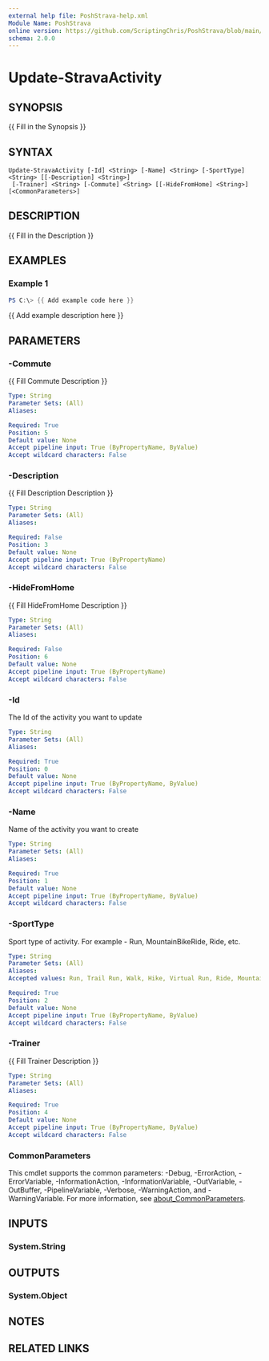 ```yaml
---
external help file: PoshStrava-help.xml
Module Name: PoshStrava
online version: https://github.com/ScriptingChris/PoshStrava/blob/main/README.md
schema: 2.0.0
---
```


# Update-StravaActivity

## SYNOPSIS
{{ Fill in the Synopsis }}

## SYNTAX

```
Update-StravaActivity [-Id] <String> [-Name] <String> [-SportType] <String> [[-Description] <String>]
 [-Trainer] <String> [-Commute] <String> [[-HideFromHome] <String>] [<CommonParameters>]
```

## DESCRIPTION
{{ Fill in the Description }}

## EXAMPLES

### Example 1
```powershell
PS C:\> {{ Add example code here }}
```

{{ Add example description here }}

## PARAMETERS

### -Commute
{{ Fill Commute Description }}

```yaml
Type: String
Parameter Sets: (All)
Aliases:

Required: True
Position: 5
Default value: None
Accept pipeline input: True (ByPropertyName, ByValue)
Accept wildcard characters: False
```

### -Description
{{ Fill Description Description }}

```yaml
Type: String
Parameter Sets: (All)
Aliases:

Required: False
Position: 3
Default value: None
Accept pipeline input: True (ByPropertyName)
Accept wildcard characters: False
```

### -HideFromHome
{{ Fill HideFromHome Description }}

```yaml
Type: String
Parameter Sets: (All)
Aliases:

Required: False
Position: 6
Default value: None
Accept pipeline input: True (ByPropertyName)
Accept wildcard characters: False
```

### -Id
The Id of the activity you want to update

```yaml
Type: String
Parameter Sets: (All)
Aliases:

Required: True
Position: 0
Default value: None
Accept pipeline input: True (ByPropertyName, ByValue)
Accept wildcard characters: False
```

### -Name
Name of the activity you want to create

```yaml
Type: String
Parameter Sets: (All)
Aliases:

Required: True
Position: 1
Default value: None
Accept pipeline input: True (ByPropertyName, ByValue)
Accept wildcard characters: False
```

### -SportType
Sport type of activity.
For example - Run, MountainBikeRide, Ride, etc.

```yaml
Type: String
Parameter Sets: (All)
Aliases:
Accepted values: Run, Trail Run, Walk, Hike, Virtual Run, Ride, Mountain Bike Ride, Gravel Bike Ride, E-Bike Ride, E-Mountain Bike Ride, Velomobile, Virtual Ride, Canoe, Kayak, Kitesurf Session, Row, Stand Up Paddle, Surf, Swim, Windsurf Session, Ice Skate, Alpine Ski, Backcountry Ski, Nordic Ski, Snowboard, Snowshoe, Handcycle, Inline Skate, Rock Climb, Roller Ski, Wheelchair, Crossfit, Elliptical, Stair Stepper, Weight Training, Workout

Required: True
Position: 2
Default value: None
Accept pipeline input: True (ByPropertyName, ByValue)
Accept wildcard characters: False
```

### -Trainer
{{ Fill Trainer Description }}

```yaml
Type: String
Parameter Sets: (All)
Aliases:

Required: True
Position: 4
Default value: None
Accept pipeline input: True (ByPropertyName, ByValue)
Accept wildcard characters: False
```

### CommonParameters
This cmdlet supports the common parameters: -Debug, -ErrorAction, -ErrorVariable, -InformationAction, -InformationVariable, -OutVariable, -OutBuffer, -PipelineVariable, -Verbose, -WarningAction, and -WarningVariable. For more information, see [about_CommonParameters](http://go.microsoft.com/fwlink/?LinkID=113216).

## INPUTS

### System.String

## OUTPUTS

### System.Object
## NOTES

## RELATED LINKS
